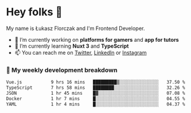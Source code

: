 # Hey folks 👋

My name is Łukasz Florczak and I'm Frontend Developer. 

- 🔭 I’m currently working on **platforms for gamers** and **app for tutors**
- 🌱 I’m currently learning **Nuxt 3** and **TypeScript**
- 📫 You can reach me on [Twitter](https://twitter.com/lukaszflorczak), [LinkedIn](https://pl.linkedin.com/in/lukasz-florczak) or [Instagram](https://instagram.com/lukaszflorczak)


### 🧮 My weekly development breakdown

<!--START_SECTION:waka-->

```txt
Vue.js           9 hrs 16 mins   █████████▒░░░░░░░░░░░░░░░   37.50 %
TypeScript       7 hrs 58 mins   ████████░░░░░░░░░░░░░░░░░   32.26 %
JSON             1 hr 45 mins    █▓░░░░░░░░░░░░░░░░░░░░░░░   07.08 %
Docker           1 hr 7 mins     █░░░░░░░░░░░░░░░░░░░░░░░░   04.55 %
YAML             1 hr 4 mins     █░░░░░░░░░░░░░░░░░░░░░░░░   04.37 %
```

<!--END_SECTION:waka-->

<!--
**lukaszflorczak/lukaszflorczak** is a ✨ _special_ ✨ repository because its `README.md` (this file) appears on your GitHub profile.

Here are some ideas to get you started:

- 🔭 I’m currently working on ...
- 🌱 I’m currently learning ...
- 👯 I’m looking to collaborate on ...
- 🤔 I’m looking for help with ...
- 💬 Ask me about ...
- 📫 How to reach me: ...
- 😄 Pronouns: ...
- ⚡ Fun fact: ...
-->
